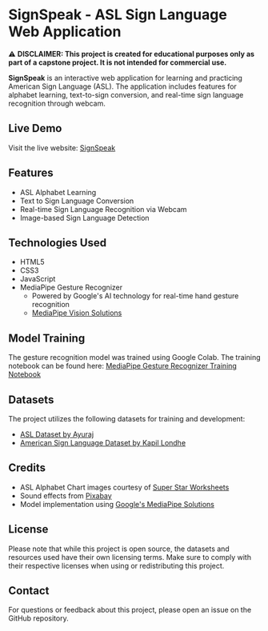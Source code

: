 # SignSpeak - ASL Sign Language Web Application

⚠️ **DISCLAIMER: This project is created for educational purposes only as part of a capstone project. It is not intended for commercial use.**

**SignSpeak** is an interactive web application for learning and practicing American Sign Language (ASL). The application includes features for alphabet learning, text-to-sign conversion, and real-time sign language recognition through webcam.

## Live Demo
Visit the live website: [SignSpeak](https://lart101.github.io/AslSignLanguageWeb/)

## Features
- ASL Alphabet Learning
- Text to Sign Language Conversion
- Real-time Sign Language Recognition via Webcam
- Image-based Sign Language Detection

## Technologies Used
- HTML5
- CSS3
- JavaScript
- MediaPipe Gesture Recognizer 
  - Powered by Google's AI technology for real-time hand gesture recognition
  - [MediaPipe Vision Solutions](https://ai.google.dev/edge/mediapipe/solutions/vision/gesture_recognizer)

## Model Training
The gesture recognition model was trained using Google Colab. The training notebook can be found here:
[MediaPipe Gesture Recognizer Training Notebook](https://colab.research.google.com/github/googlesamples/mediapipe/blob/main/examples/customization/gesture_recognizer.ipynb)

## Datasets
The project utilizes the following datasets for training and development:
- [ASL Dataset by Ayuraj](https://www.kaggle.com/datasets/ayuraj/asl-dataset)
- [American Sign Language Dataset by Kapil Londhe](https://www.kaggle.com/datasets/kapillondhe/american-sign-language)

## Credits
- ASL Alphabet Chart images courtesy of [Super Star Worksheets](https://superstarworksheets.com/asl/asl-alphabet/asl-alphabet-chart/)
- Sound effects from [Pixabay](https://pixabay.com/sound-effects/)
- Model implementation using [Google's MediaPipe Solutions](https://ai.google.dev/edge/mediapipe/solutions/vision/gesture_recognizer)

## License
Please note that while this project is open source, the datasets and resources used have their own licensing terms. Make sure to comply with their respective licenses when using or redistributing this project.

## Contact
For questions or feedback about this project, please open an issue on the GitHub repository.